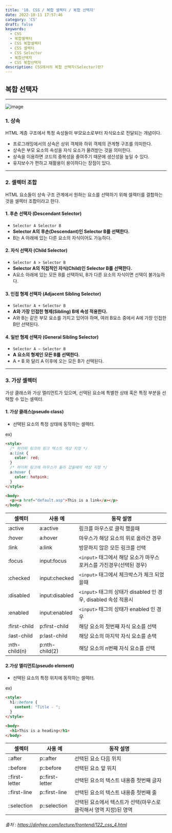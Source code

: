 ```yaml
---
title: '10. CSS / 복합 셀렉터 / 복합 선택자'
date: 2022-10-11 17:57:46
category: 'CS'
draft: false
keywords:
  - CSS
  - 복합셀렉터
  - CSS 복합셀렉터
  - CSS 셀렉터
  - CSS Selector
  - 복합선택자
  - CSS 복합선택자
description: CSS에서의 복합 선택자(Selector)란?
---
```


## 복합 선택자

---

![image](https://velog.velcdn.com/images%2Fkatanazero86%2Fpost%2Fa8459fcd-bcb3-45da-bf32-cfba361b213b%2Fhtml9-1.png)

### 1. 상속
   HTML 계층 구조에서 특정 속성들이 부모요소로부터 자식요소로 전달되는 개념이다.

- 프로그래밍에서의 상속은 상위 객체와 하위 객체의 관계형 구조를 의미한다.
- 상속은 부모 요소의 속성을 자식 요소가 물려받는 것을 의미한다.
- 상속을 이용하면 코드의 중복성을 줄여주기 때문에 생산성을 높일 수 있다.
- 유지보수가 편하고 재활용이 용이하다는 장점이 있다.

---

### 2. 셀렉터 조합
   HTML 요소들이 상속 구조 관계에서 원하는 요소를 선택하기 위해 셀렉터를 결합하는 것을 셀렉터 조합이라고 한다.
#### 1. 후손 선택자 (Descendant Selector)
- `Selector A Selector B`
- **Selector A의 후손(Descendant)인 Selector B를 선택한다.**
- B는 A 아래에 있는 다른 요소의 자식이어도 가능하다.
#### 2. 자식 선택자 (Child Selector)
- `Selector A > Selector B`
- **Selector A의 직접적인 자식(Child)인 Selector B를 선택한다.**
- A요소 아래에 있는 모든 B를 선택하되, B가 다른 요소의 자식이면 선택이 불가능하다.
#### 3. 인접 형제 선택자 (Adjacent Sibling Selector)
- `Selector A + Selector B`
- **A와 가장 인접한 형제(Sibling) B에 속성 적용한다.**
- A와 B는 같은 부모 요소를 가지고 있어야 하며, 여러 B요소 중에서 A에 가장 인접한 B만 선택된다.
#### 4. 일반 형제 선택자 (General Sibling Selector)
- `Selector A ~ Selector B`
- **A 요소의 형제인 모든 B를 선택한다.**
- A + B 와 달리 A 이후에 오는 모든 B가 선택된다.

---

### 3. 가상 셀렉터
   가상 클래스와 가상 엘리먼트가 있으며, 선택된 요소에 특별한 상태 혹은 특정 부분을 선택할 수 있는 셀렉터.
#### 1. 가상 클래스(pseudo class)
- 선택된 요소의 특정 상태에 동작하는 셀렉터.

ex)
```html
<style>
  /* 하이퍼 링크의 링크 텍스트 색상 지정 */
  a:link { 
    color: red;
  }
  /* 하이퍼 링크에 마우스가 올라 갔을때의 색상 지정 */
  a:hover { 
    color: hotpink; 
  }
</style>

<body>
  <p><a href="default.asp">This is a link</a></p>
</body>
```

|셀렉터|사용 예| 동작 설명                                              |
|-----|-----|----------------------------------------------------|
|:active|a:active| 링크를 마우스로 클릭 했을때                                    |
|:hover|a:hover| 마우스가 해당 요소의 위로 올라간 경우                              |
|:link|a:link| 방문하지 않은 모든 링크를 선택                                  |
|:focus|input:focus| `<input>` 태그에서 해당 요소가 마우스 포커스를 가진경우(선택된 경우)        |
|:checked|input:checked| `<input>` 태그에서 체크박스가 체크 되었을때                       |
|:disabled|input:disabled| `<input>` 태그의 상태가 disabled 인 경우, disabled 속성 적용시   |
|:enabled|input:enabled| `<input>` 태그의 상태가 enabled 인 경우                     |
|:first-child|p:first-child| 해당 요소의 첫번째 자식 요소를 선택                               |
|:last-child|p:last-child| 해당 요소의 마지막 자식 요소를 손택                               |
|:nth-child(n)|p:nth-child(2)| 해당 요소의 n번째 자식 요소를 선택                               |

#### 2.가상 엘리먼트(pseudo element)
- 선택된 요소의 특정 위치에 동작하는 셀렉터.

ex)
```html
<style>
  h1::before { 
    content: "Title - "; 
  }
</style>

<body>
  <h1>This is a heading</h1>
</body>
```

|셀렉터|사용 예|동작 설명|
|----|-----|------|
|::after|p::after	|선택된 요소 다음 위치|
|::before|p::before	|선택된 요소 앞 위치|
|::first-letter	|p::first-letter	|선택된 요소의 텍스트 내용중 첫번째 글자|
|::first-line	|p::first-line	|선택된 요소의 텍스트 내용중 첫번째 줄|
|::selection	|p::selection	|선택된 요소에서 텍스트가 선택(마우스로 클릭해서 영역 지정)된 영역|


###### 출처 : https://dinfree.com/lecture/frontend/122_css_4.html
